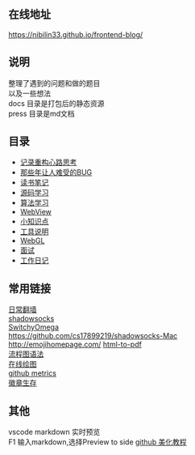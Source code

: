 
## 在线地址 
https://nibilin33.github.io/frontend-blog/     
## 说明     
整理了遇到的问题和做的题目         
以及一些想法   
docs 目录是打包后的静态资源         
press 目录是md文档           
## 目录 
- [记录重构心路思考](https://github.com/nibilin33/frontend-blog/blob/master/press/guide/solution.md)    
- [那些年让人难受的BUG](https://github.com/nibilin33/frontend-blog/blob/master/press/guide/promto.md)   
- [读书笔记](https://github.com/nibilin33/frontend-blog/blob/master/press/guide/book.md)  
- [源码学习](https://github.com/nibilin33/frontend-blog/blob/master/press/guide/code.md)  
- [算法学习](https://github.com/nibilin33/frontend-blog/blob/master/press/guide/algorithm.md)    
- [WebView](https://github.com/nibilin33/frontend-blog/blob/master/press/guide/webview.md)   
- [小知识点](https://github.com/nibilin33/frontend-blog/blob/master/press/guide/knowledge.md)    
- [工具说明](https://github.com/nibilin33/frontend-blog/blob/master/press/guide/tool.md)   
- [WebGL](https://github.com/nibilin33/frontend-blog/blob/master/press/guide/webgl.md)    
- [面试](https://github.com/nibilin33/frontend-blog/blob/master/press/guide/interview.md)   
- [工作日记](https://github.com/nibilin33/frontend-blog/blob/master/press/guide/worknote.md)   
## 常用链接
[日常翻墙](https://raw.githubusercontent.com/baibaip/tools/8aca6b35aa6ccd070ff2a5c9ad4b2665d27cb3fa/shadowsocks/gui-config.json)    
[shadowsocks](https://www.macapp.so/shadowsocks/)	
[SwitchyOmega](https://github.com/FelisCatus/SwitchyOmega/releases)    		
https://github.com/cs17899219/shadowsocks-Mac		   
http://emojihomepage.com/
[html-to-pdf](https://www.ilovepdf.com/html-to-pdf)       
[流程图语法](https://flowchart.vuepress.ulivz.com/#usage)      
[在线绘图](https://c.runoob.com/more/shapefly-diagram/)    
[github metrics](https://metrics.lecoq.io/)         
[徽章生存](https://shields.io/)		    
## 其他      
vscode markdown 实时预览            
F1 输入markdown,选择Preview to side 
[github 美化教程](https://zhuanlan.zhihu.com/p/454597068) 	 		      
